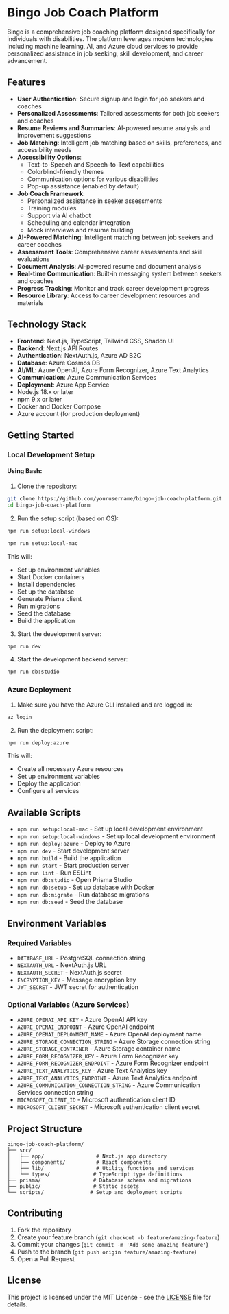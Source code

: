 # Bingo Job Coach Platform

Bingo is a comprehensive job coaching platform designed specifically for individuals with disabilities. The platform leverages modern technologies including machine learning, AI, and Azure cloud services to provide personalized assistance in job seeking, skill development, and career advancement.

## Features

- **User Authentication**: Secure signup and login for job seekers and coaches
- **Personalized Assessments**: Tailored assessments for both job seekers and coaches
- **Resume Reviews and Summaries**: AI-powered resume analysis and improvement suggestions
- **Job Matching**: Intelligent job matching based on skills, preferences, and accessibility needs
- **Accessibility Options**: 
  - Text-to-Speech and Speech-to-Text capabilities
  - Colorblind-friendly themes
  - Communication options for various disabilities
  - Pop-up assistance (enabled by default)
- **Job Coach Framework**:
  - Personalized assistance in seeker assessments
  - Training modules
  - Support via AI chatbot
  - Scheduling and calendar integration
  - Mock interviews and resume building
- **AI-Powered Matching**: Intelligent matching between job seekers and career coaches
- **Assessment Tools**: Comprehensive career assessments and skill evaluations
- **Document Analysis**: AI-powered resume and document analysis
- **Real-time Communication**: Built-in messaging system between seekers and coaches
- **Progress Tracking**: Monitor and track career development progress
- **Resource Library**: Access to career development resources and materials

## Technology Stack

- **Frontend**: Next.js, TypeScript, Tailwind CSS, Shadcn UI
- **Backend**: Next.js API Routes
- **Authentication**: NextAuth.js, Azure AD B2C
- **Database**: Azure Cosmos DB
- **AI/ML**: Azure OpenAI, Azure Form Recognizer, Azure Text Analytics
- **Communication**: Azure Communication Services
- **Deployment**: Azure App Service
- Node.js 18.x or later
- npm 9.x or later
- Docker and Docker Compose
- Azure account (for production deployment)
## Getting Started

### Local Development Setup

#### Using Bash:
1. Clone the repository:
```bash
git clone https://github.com/yourusername/bingo-job-coach-platform.git
cd bingo-job-coach-platform
```

2. Run the setup script (based on OS):
```bash
npm run setup:local-windows
```

```bash
npm run setup:local-mac
```

This will:
- Set up environment variables
- Start Docker containers
- Install dependencies
- Set up the database
- Generate Prisma client
- Run migrations
- Seed the database
- Build the application

3. Start the development server:
```bash
npm run dev
```

4. Start the development backend server:
```bash
npm run db:studio
```
### Azure Deployment

1. Make sure you have the Azure CLI installed and are logged in:
```bash
az login
```

2. Run the deployment script:
```bash
npm run deploy:azure
```

This will:
- Create all necessary Azure resources
- Set up environment variables
- Deploy the application
- Configure all services

## Available Scripts

- `npm run setup:local-mac` - Set up local development environment
- `npm run setup:local-windows` - Set up local development environment
- `npm run deploy:azure` - Deploy to Azure
- `npm run dev` - Start development server
- `npm run build` - Build the application
- `npm run start` - Start production server
- `npm run lint` - Run ESLint
- `npm run db:studio` - Open Prisma Studio
- `npm run db:setup` - Set up database with Docker
- `npm run db:migrate` - Run database migrations
- `npm run db:seed` - Seed the database

## Environment Variables

### Required Variables

- `DATABASE_URL` - PostgreSQL connection string
- `NEXTAUTH_URL` - NextAuth.js URL
- `NEXTAUTH_SECRET` - NextAuth.js secret
- `ENCRYPTION_KEY` - Message encryption key
- `JWT_SECRET` - JWT secret for authentication

### Optional Variables (Azure Services)

- `AZURE_OPENAI_API_KEY` - Azure OpenAI API key
- `AZURE_OPENAI_ENDPOINT` - Azure OpenAI endpoint
- `AZURE_OPENAI_DEPLOYMENT_NAME` - Azure OpenAI deployment name
- `AZURE_STORAGE_CONNECTION_STRING` - Azure Storage connection string
- `AZURE_STORAGE_CONTAINER` - Azure Storage container name
- `AZURE_FORM_RECOGNIZER_KEY` - Azure Form Recognizer key
- `AZURE_FORM_RECOGNIZER_ENDPOINT` - Azure Form Recognizer endpoint
- `AZURE_TEXT_ANALYTICS_KEY` - Azure Text Analytics key
- `AZURE_TEXT_ANALYTICS_ENDPOINT` - Azure Text Analytics endpoint
- `AZURE_COMMUNICATION_CONNECTION_STRING` - Azure Communication Services connection string
- `MICROSOFT_CLIENT_ID` - Microsoft authentication client ID
- `MICROSOFT_CLIENT_SECRET` - Microsoft authentication client secret

## Project Structure

```
bingo-job-coach-platform/
├── src/
│   ├── app/                 # Next.js app directory
│   ├── components/          # React components
│   ├── lib/                 # Utility functions and services
│   └── types/              # TypeScript type definitions
├── prisma/                 # Database schema and migrations
├── public/                 # Static assets
└── scripts/               # Setup and deployment scripts
```

## Contributing

1. Fork the repository
2. Create your feature branch (`git checkout -b feature/amazing-feature`)
3. Commit your changes (`git commit -m 'Add some amazing feature'`)
4. Push to the branch (`git push origin feature/amazing-feature`)
5. Open a Pull Request

## License

This project is licensed under the MIT License - see the [LICENSE](LICENSE) file for details.
